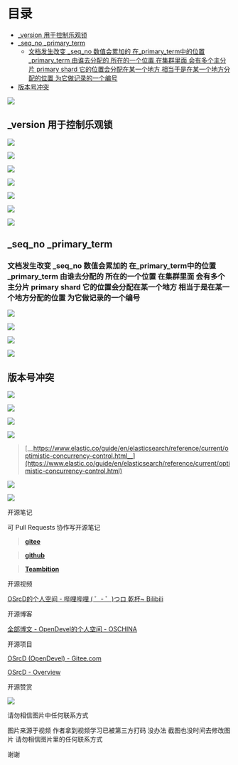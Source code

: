 # 目录

  * [_version 用于控制乐观锁](#_version-用于控制乐观锁)
  * [_seq_no _primary_term](#_seq_no-_primary_term)
    * [文档发生改变 _seq_no 数值会累加的 在_primary_term中的位置 _primary_term 由谁去分配的 所在的一个位置 在集群里面 会有多个主分片 primary shard 它的位置会分配在某一个地方 相当于是在某一个地方分配的位置 为它做记录的一个编号](#文档发生改变-_seq_no-数值会累加的-在_primary_term中的位置-_primary_term-由谁去分配的-所在的一个位置-在集群里面-会有多个主分片-primary-shard-它的位置会分配在某一个地方-相当于是在某一个地方分配的位置-为它做记录的一个编号)
  * [版本号冲突](#版本号冲突)




![](https://tcs.teambition.net/storage/3121cdf0fac4bf5d33ca01a934b6846476c2?Signature=eyJhbGciOiJIUzI1NiIsInR5cCI6IkpXVCJ9.eyJBcHBJRCI6IjU5Mzc3MGZmODM5NjMyMDAyZTAzNThmMSIsIl9hcHBJZCI6IjU5Mzc3MGZmODM5NjMyMDAyZTAzNThmMSIsIl9vcmdhbml6YXRpb25JZCI6IiIsImV4cCI6MTYxMDQ0Mzc5OSwiaWF0IjoxNjA5ODM4OTk5LCJyZXNvdXJjZSI6Ii9zdG9yYWdlLzMxMjFjZGYwZmFjNGJmNWQzM2NhMDFhOTM0YjY4NDY0NzZjMiJ9.tUqBv8PJlsd0GfQQ3SMEboRq5Rw3QASpNq0pBolibhQ&download=2020-09-17%20174631.png "")

## _version 用于控制乐观锁

![](https://tcs.teambition.net/storage/31211559afca5917123fa79962587f5e4662?Signature=eyJhbGciOiJIUzI1NiIsInR5cCI6IkpXVCJ9.eyJBcHBJRCI6IjU5Mzc3MGZmODM5NjMyMDAyZTAzNThmMSIsIl9hcHBJZCI6IjU5Mzc3MGZmODM5NjMyMDAyZTAzNThmMSIsIl9vcmdhbml6YXRpb25JZCI6IiIsImV4cCI6MTYxMDQ0Mzc5OSwiaWF0IjoxNjA5ODM4OTk5LCJyZXNvdXJjZSI6Ii9zdG9yYWdlLzMxMjExNTU5YWZjYTU5MTcxMjNmYTc5OTYyNTg3ZjVlNDY2MiJ9.vQuOfTtszQVM9eTEmXsT5aUqsvKx6lnhUJnGGD_BBVM&download=image.png "")

![](https://tcs.teambition.net/storage/312128b3ae588abda08eba831f3e0f2ff561?Signature=eyJhbGciOiJIUzI1NiIsInR5cCI6IkpXVCJ9.eyJBcHBJRCI6IjU5Mzc3MGZmODM5NjMyMDAyZTAzNThmMSIsIl9hcHBJZCI6IjU5Mzc3MGZmODM5NjMyMDAyZTAzNThmMSIsIl9vcmdhbml6YXRpb25JZCI6IiIsImV4cCI6MTYxMDQ0Mzc5OSwiaWF0IjoxNjA5ODM4OTk5LCJyZXNvdXJjZSI6Ii9zdG9yYWdlLzMxMjEyOGIzYWU1ODhhYmRhMDhlYmE4MzFmM2UwZjJmZjU2MSJ9.0OeHydpYMzq5rsoYFUxyHn9gnE7GLbthbt4nzLaTeIw&download=image.png "")

![](https://tcs.teambition.net/storage/3121c9aa67b8b50c05b0298c3845bd571805?Signature=eyJhbGciOiJIUzI1NiIsInR5cCI6IkpXVCJ9.eyJBcHBJRCI6IjU5Mzc3MGZmODM5NjMyMDAyZTAzNThmMSIsIl9hcHBJZCI6IjU5Mzc3MGZmODM5NjMyMDAyZTAzNThmMSIsIl9vcmdhbml6YXRpb25JZCI6IiIsImV4cCI6MTYxMDQ0Mzc5OSwiaWF0IjoxNjA5ODM4OTk5LCJyZXNvdXJjZSI6Ii9zdG9yYWdlLzMxMjFjOWFhNjdiOGI1MGMwNWIwMjk4YzM4NDViZDU3MTgwNSJ9.aFQ1VxkwmYwiM2VnUNFjmyxG8PgwaWWEmJsrG07hXik&download=image.png "")

![](https://tcs.teambition.net/storage/312188c4da24adb0ddad3f39082eb1c01cd9?Signature=eyJhbGciOiJIUzI1NiIsInR5cCI6IkpXVCJ9.eyJBcHBJRCI6IjU5Mzc3MGZmODM5NjMyMDAyZTAzNThmMSIsIl9hcHBJZCI6IjU5Mzc3MGZmODM5NjMyMDAyZTAzNThmMSIsIl9vcmdhbml6YXRpb25JZCI6IiIsImV4cCI6MTYxMDQ0Mzc5OSwiaWF0IjoxNjA5ODM4OTk5LCJyZXNvdXJjZSI6Ii9zdG9yYWdlLzMxMjE4OGM0ZGEyNGFkYjBkZGFkM2YzOTA4MmViMWMwMWNkOSJ9.EzjSSQYJQ0ZAc8yt6JOXTxJEv1fx4QP3Ncob4wM6d3A&download=image.png "")

![](https://tcs.teambition.net/storage/31216b33ff217cff5b58c0fc0569b86146de?Signature=eyJhbGciOiJIUzI1NiIsInR5cCI6IkpXVCJ9.eyJBcHBJRCI6IjU5Mzc3MGZmODM5NjMyMDAyZTAzNThmMSIsIl9hcHBJZCI6IjU5Mzc3MGZmODM5NjMyMDAyZTAzNThmMSIsIl9vcmdhbml6YXRpb25JZCI6IiIsImV4cCI6MTYxMDQ0Mzc5OSwiaWF0IjoxNjA5ODM4OTk5LCJyZXNvdXJjZSI6Ii9zdG9yYWdlLzMxMjE2YjMzZmYyMTdjZmY1YjU4YzBmYzA1NjliODYxNDZkZSJ9.t9_lkHrM47DNTqD9h-NEnJPSHHvrapZn_UvI25tgmC4&download=image.png "")

![](https://tcs.teambition.net/storage/31212bb58817d0d6931315b64c2e44b2ab82?Signature=eyJhbGciOiJIUzI1NiIsInR5cCI6IkpXVCJ9.eyJBcHBJRCI6IjU5Mzc3MGZmODM5NjMyMDAyZTAzNThmMSIsIl9hcHBJZCI6IjU5Mzc3MGZmODM5NjMyMDAyZTAzNThmMSIsIl9vcmdhbml6YXRpb25JZCI6IiIsImV4cCI6MTYxMDQ0Mzc5OSwiaWF0IjoxNjA5ODM4OTk5LCJyZXNvdXJjZSI6Ii9zdG9yYWdlLzMxMjEyYmI1ODgxN2QwZDY5MzEzMTViNjRjMmU0NGIyYWI4MiJ9.QHQE4OkaoW6s09xUeRGvpyuVfF4BgWRcPu1w7qaSljc&download=image.png "")

![](https://tcs.teambition.net/storage/3121c2e62d9675c64b7907754e0cc3488a38?Signature=eyJhbGciOiJIUzI1NiIsInR5cCI6IkpXVCJ9.eyJBcHBJRCI6IjU5Mzc3MGZmODM5NjMyMDAyZTAzNThmMSIsIl9hcHBJZCI6IjU5Mzc3MGZmODM5NjMyMDAyZTAzNThmMSIsIl9vcmdhbml6YXRpb25JZCI6IiIsImV4cCI6MTYxMDQ0Mzc5OSwiaWF0IjoxNjA5ODM4OTk5LCJyZXNvdXJjZSI6Ii9zdG9yYWdlLzMxMjFjMmU2MmQ5Njc1YzY0Yjc5MDc3NTRlMGNjMzQ4OGEzOCJ9.5SPY4WESFxB8br-9Ldim1FeAvLIV1WksctS3SloCxp0&download=image.png "")

## _seq_no _primary_term

### 文档发生改变 _seq_no 数值会累加的 在_primary_term中的位置 _primary_term 由谁去分配的 所在的一个位置 在集群里面 会有多个主分片 primary shard 它的位置会分配在某一个地方 相当于是在某一个地方分配的位置 为它做记录的一个编号 

![](https://tcs.teambition.net/storage/3121c55ec5d51f2d11159cfc25c73e69c6a0?Signature=eyJhbGciOiJIUzI1NiIsInR5cCI6IkpXVCJ9.eyJBcHBJRCI6IjU5Mzc3MGZmODM5NjMyMDAyZTAzNThmMSIsIl9hcHBJZCI6IjU5Mzc3MGZmODM5NjMyMDAyZTAzNThmMSIsIl9vcmdhbml6YXRpb25JZCI6IiIsImV4cCI6MTYxMDQ0Mzc5OSwiaWF0IjoxNjA5ODM4OTk5LCJyZXNvdXJjZSI6Ii9zdG9yYWdlLzMxMjFjNTVlYzVkNTFmMmQxMTE1OWNmYzI1YzczZTY5YzZhMCJ9.xJ1PrDcSPM7JS35t23OHOzyqfiwLqdFOyriKlvFva-8&download=image.png "")

![](https://tcs.teambition.net/storage/31218947e469f0e753ccf9d2c033a28988f7?Signature=eyJhbGciOiJIUzI1NiIsInR5cCI6IkpXVCJ9.eyJBcHBJRCI6IjU5Mzc3MGZmODM5NjMyMDAyZTAzNThmMSIsIl9hcHBJZCI6IjU5Mzc3MGZmODM5NjMyMDAyZTAzNThmMSIsIl9vcmdhbml6YXRpb25JZCI6IiIsImV4cCI6MTYxMDQ0Mzc5OSwiaWF0IjoxNjA5ODM4OTk5LCJyZXNvdXJjZSI6Ii9zdG9yYWdlLzMxMjE4OTQ3ZTQ2OWYwZTc1M2NjZjlkMmMwMzNhMjg5ODhmNyJ9.mZiUmfakvsINYAU6k2iX89PHZYsfYqurt9k3oAGSCK4&download=image.png "")

![](https://tcs.teambition.net/storage/31212523432b74e6ecd973f0e8ec860cd368?Signature=eyJhbGciOiJIUzI1NiIsInR5cCI6IkpXVCJ9.eyJBcHBJRCI6IjU5Mzc3MGZmODM5NjMyMDAyZTAzNThmMSIsIl9hcHBJZCI6IjU5Mzc3MGZmODM5NjMyMDAyZTAzNThmMSIsIl9vcmdhbml6YXRpb25JZCI6IiIsImV4cCI6MTYxMDQ0Mzc5OSwiaWF0IjoxNjA5ODM4OTk5LCJyZXNvdXJjZSI6Ii9zdG9yYWdlLzMxMjEyNTIzNDMyYjc0ZTZlY2Q5NzNmMGU4ZWM4NjBjZDM2OCJ9.ZjGwgRhinsnnP3iuBT0fYtr37r1Rbfp_gl0mQEEgPT0&download=image.png "")

![](https://tcs.teambition.net/storage/3121614f2e2fdd33d54e8b4671c212daa00a?Signature=eyJhbGciOiJIUzI1NiIsInR5cCI6IkpXVCJ9.eyJBcHBJRCI6IjU5Mzc3MGZmODM5NjMyMDAyZTAzNThmMSIsIl9hcHBJZCI6IjU5Mzc3MGZmODM5NjMyMDAyZTAzNThmMSIsIl9vcmdhbml6YXRpb25JZCI6IiIsImV4cCI6MTYxMDQ0Mzc5OSwiaWF0IjoxNjA5ODM4OTk5LCJyZXNvdXJjZSI6Ii9zdG9yYWdlLzMxMjE2MTRmMmUyZmRkMzNkNTRlOGI0NjcxYzIxMmRhYTAwYSJ9.Oua0rgivRf0o6IV02wB1sh1FcK6fVLU_JP5Yf3_25BU&download=image.png "")

## 版本号冲突

![](https://tcs.teambition.net/storage/3121b4522c735f46eb7a864ffae263e21c2e?Signature=eyJhbGciOiJIUzI1NiIsInR5cCI6IkpXVCJ9.eyJBcHBJRCI6IjU5Mzc3MGZmODM5NjMyMDAyZTAzNThmMSIsIl9hcHBJZCI6IjU5Mzc3MGZmODM5NjMyMDAyZTAzNThmMSIsIl9vcmdhbml6YXRpb25JZCI6IiIsImV4cCI6MTYxMDQ0Mzc5OSwiaWF0IjoxNjA5ODM4OTk5LCJyZXNvdXJjZSI6Ii9zdG9yYWdlLzMxMjFiNDUyMmM3MzVmNDZlYjdhODY0ZmZhZTI2M2UyMWMyZSJ9.i74qH5DJuRk1HIevQno_d8M-Wu8Kdip09_-1Lh47QdY&download=image.png "")

![](https://tcs.teambition.net/storage/31212092f7a5df0cc837638e28795920c60e?Signature=eyJhbGciOiJIUzI1NiIsInR5cCI6IkpXVCJ9.eyJBcHBJRCI6IjU5Mzc3MGZmODM5NjMyMDAyZTAzNThmMSIsIl9hcHBJZCI6IjU5Mzc3MGZmODM5NjMyMDAyZTAzNThmMSIsIl9vcmdhbml6YXRpb25JZCI6IiIsImV4cCI6MTYxMDQ0Mzc5OSwiaWF0IjoxNjA5ODM4OTk5LCJyZXNvdXJjZSI6Ii9zdG9yYWdlLzMxMjEyMDkyZjdhNWRmMGNjODM3NjM4ZTI4Nzk1OTIwYzYwZSJ9.c4k6lCw0267EfYJAhKj18YkLlbvEq7NhEBxAFc8UjCA&download=image.png "")

![](https://tcs.teambition.net/storage/3121e05f380f542f0ad72e0bafaf320633f4?Signature=eyJhbGciOiJIUzI1NiIsInR5cCI6IkpXVCJ9.eyJBcHBJRCI6IjU5Mzc3MGZmODM5NjMyMDAyZTAzNThmMSIsIl9hcHBJZCI6IjU5Mzc3MGZmODM5NjMyMDAyZTAzNThmMSIsIl9vcmdhbml6YXRpb25JZCI6IiIsImV4cCI6MTYxMDQ0Mzc5OSwiaWF0IjoxNjA5ODM4OTk5LCJyZXNvdXJjZSI6Ii9zdG9yYWdlLzMxMjFlMDVmMzgwZjU0MmYwYWQ3MmUwYmFmYWYzMjA2MzNmNCJ9.4W4e5HDW5RBUJ5kTHCXLYbvmq0D0OI28vVMFZgTGvpE&download=image.png "")

![](https://tcs.teambition.net/storage/312188133d5692b64839f05fb5500accb902?Signature=eyJhbGciOiJIUzI1NiIsInR5cCI6IkpXVCJ9.eyJBcHBJRCI6IjU5Mzc3MGZmODM5NjMyMDAyZTAzNThmMSIsIl9hcHBJZCI6IjU5Mzc3MGZmODM5NjMyMDAyZTAzNThmMSIsIl9vcmdhbml6YXRpb25JZCI6IiIsImV4cCI6MTYxMDQ0Mzc5OSwiaWF0IjoxNjA5ODM4OTk5LCJyZXNvdXJjZSI6Ii9zdG9yYWdlLzMxMjE4ODEzM2Q1NjkyYjY0ODM5ZjA1ZmI1NTAwYWNjYjkwMiJ9.GUbZ1O5A5svMxMhhUWAELnAlsyP_MfHBZpVD0nv7ht0&download=image.png "")

> [__https://www.elastic.co/guide/en/elasticsearch/reference/current/optimistic-concurrency-control.html__](https://www.elastic.co/guide/en/elasticsearch/reference/current/optimistic-concurrency-control.html)

![](https://tcs.teambition.net/storage/312173da7442693eb262103d5ed40ed16cc0?Signature=eyJhbGciOiJIUzI1NiIsInR5cCI6IkpXVCJ9.eyJBcHBJRCI6IjU5Mzc3MGZmODM5NjMyMDAyZTAzNThmMSIsIl9hcHBJZCI6IjU5Mzc3MGZmODM5NjMyMDAyZTAzNThmMSIsIl9vcmdhbml6YXRpb25JZCI6IiIsImV4cCI6MTYxMDQ0Mzc5OSwiaWF0IjoxNjA5ODM4OTk5LCJyZXNvdXJjZSI6Ii9zdG9yYWdlLzMxMjE3M2RhNzQ0MjY5M2ViMjYyMTAzZDVlZDQwZWQxNmNjMCJ9.VI8D9NvhtmIHLDziA_daHAf4f2n9mx2bbBB4d9Vt-bA&download=image.png "")

![](https://tcs.teambition.net/storage/3121610595f963c9160df846ca0e0b8ef066?Signature=eyJhbGciOiJIUzI1NiIsInR5cCI6IkpXVCJ9.eyJBcHBJRCI6IjU5Mzc3MGZmODM5NjMyMDAyZTAzNThmMSIsIl9hcHBJZCI6IjU5Mzc3MGZmODM5NjMyMDAyZTAzNThmMSIsIl9vcmdhbml6YXRpb25JZCI6IiIsImV4cCI6MTYxMDQ0Mzc5OSwiaWF0IjoxNjA5ODM4OTk5LCJyZXNvdXJjZSI6Ii9zdG9yYWdlLzMxMjE2MTA1OTVmOTYzYzkxNjBkZjg0NmNhMGUwYjhlZjA2NiJ9.PI18WW151_u-NAWrwTHkAKj0IUOLW2oaNq66uRXeGTo&download=image.png "")

开源笔记

可 Pull Requests 协作写开源笔记

> [__gitee__](https://gitee.com/opendevel/java-for-linux)

> [__github__](https://github.com/OSrcD/java-for-linux)

> [__Teambition__](https://tburl.in/lPhmsyaa)

开源视频

[OSrcD的个人空间 - 哔哩哔哩 ( ゜- ゜)つロ 乾杯~ Bilibili](https://space.bilibili.com/77266754)

开源博客

[全部博文 - OpenDevel的个人空间 - OSCHINA](https://my.oschina.net/u/4675154?tab=newest&catalogId=0)

开源项目

[OSrcD (OpenDevel) - Gitee.com](https://gitee.com/OpenDevel)

[OSrcD - Overview](https://github.com/OSrcD)

开源赞赏

![](https://tcs.teambition.net/storage/3121aed56e96d914e1046f3b498b493ce232?Signature=eyJhbGciOiJIUzI1NiIsInR5cCI6IkpXVCJ9.eyJBcHBJRCI6IjU5Mzc3MGZmODM5NjMyMDAyZTAzNThmMSIsIl9hcHBJZCI6IjU5Mzc3MGZmODM5NjMyMDAyZTAzNThmMSIsIl9vcmdhbml6YXRpb25JZCI6IiIsImV4cCI6MTYxMDQ0Mzc5OSwiaWF0IjoxNjA5ODM4OTk5LCJyZXNvdXJjZSI6Ii9zdG9yYWdlLzMxMjFhZWQ1NmU5NmQ5MTRlMTA0NmYzYjQ5OGI0OTNjZTIzMiJ9.MM_XqDFzio8a-C3SpbjYZdp5sxOruVCwzJ8YZZmE5U0&download=image.png "")

请勿相信图片中任何联系方式

图片来源于视频 作者拿到视频学习已被第三方打码 没办法 截图也没时间去修改图片 请勿相信图片里的任何联系方式

谢谢

